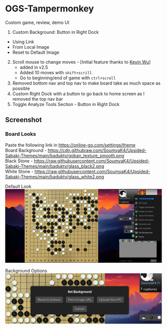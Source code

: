 # OGS-Tampermonkey
Custom game, review, demo UI
1. Custom Background: Button in Right Dock
 - Using Link
 - From Local Image
 - Reset to Default Image
2. Scroll mouse to change moves - [Initial feature thanks to [Kevin Wu](https://kvwu.io/)]
   - added in v2.5
   - Added 10 moves with ```shift+scrill```
   - Go to beginning/end of game with ```ctrl+scroll```
3. Removed bottom nav and top nav to make board take as much space as possible
4. Custom Right Dock with a button to go back to home screen as I removed the top nav bar
5. Toggle Analyze Tools Section - Button in Right Dock

## Screenshot

### Board Looks

Paste the following link in https://online-go.com/settings/theme <br>
Board Background - https://cdn.githubraw.com/SoumyaK4/Upsided-Sabaki-Themes/main/baduktv/goban_texture_smooth.png <br>
Black Stone - https://raw.githubusercontent.com/SoumyaK4/Upsided-Sabaki-Themes/main/baduktv/glass_black2.png <br>
White Stone - https://raw.githubusercontent.com/SoumyaK4/Upsided-Sabaki-Themes/main/baduktv/glass_white2.png

Default Look
![](/demo.png)

Background Options
![](/bgMenu.png)

